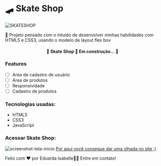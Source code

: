 <h1>🛹 Skate Shop</h1>

![SKATESHOP](https://user-images.githubusercontent.com/92763302/213933755-62204b7d-2fcb-43a2-a5ff-f53ddbe0ae43.png)
<p>🚀 Projeto pensado com o intuido de desenvolver minhas habilidades com HTML5 e CSS3, usando o modelo de layout flex box</p>
<h4 align="center"> 
	🚧  Skate Shop 🚀 Em construção...  🚧
</h4>

### Features

- [ ] Area de cadastro de usuário
- [ ] Area de produtos
- [ ] Responsividade
- [ ] Cadastro de produtos

### Tecnologias usadas:
* HTML5
* CSS3
* JavaScript

### Acessar Skate Shop:
![screenshot-tela-inicio](https://user-images.githubusercontent.com/92763302/213945526-991ccf7b-ee55-4012-a765-be107e02a80a.png)
<a href="https://eduardaisabele.github.io/skate-shop/">Por aqui você consegue dar uma olhada no site ;)</a>

Feito com ❤️ por Eduarda Isabelle👋🏽 Entre em contato!
